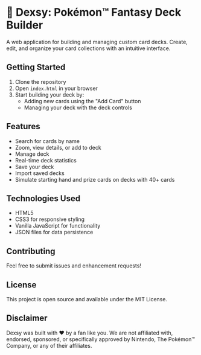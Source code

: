 # 📕 Dexsy: Pokémon™ Fantasy Deck Builder

A web application for building and managing custom card decks. Create, edit, and organize your card collections with an intuitive interface.

## Getting Started

1. Clone the repository
2. Open `index.html` in your browser
3. Start building your deck by:
   - Adding new cards using the "Add Card" button
   - Managing your deck with the deck controls

## Features

- Search for cards by name
- Zoom, view details, or add to deck
- Manage deck
- Real-time deck statistics
- Save your deck
- Import saved decks
- Simulate starting hand and prize cards on decks with 40+ cards

## Technologies Used

- HTML5
- CSS3 for responsive styling
- Vanilla JavaScript for functionality
- JSON files for data persistence

## Contributing

Feel free to submit issues and enhancement requests!

## License

This project is open source and available under the MIT License. 

## Disclaimer
Dexsy was built with ❤️ by a fan like you. We are not affiliated with, endorsed, sponsored, or specifically approved by Nintendo, The Pokémon™ Company, or any of their affiliates.